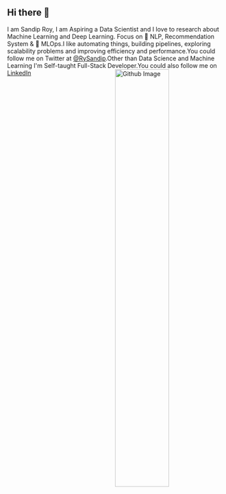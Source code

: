 ## Hi there :wave:
I am Sandip Roy, I am Aspiring a Data Scientist and I love to research about Machine Learning and Deep Learning. Focus on 📜 NLP, Recommendation System & 🚀 MLOps.I like automating things, building pipelines, exploring scalability problems and improving efficiency and performance.You could follow me on Twitter at [@RySandip](https://twitter.com/RySandip).Other than Data Science and Machine Learning I'm Self-taught Full-Stack Developer.You could also follow me on [LinkedIn](https://www.linkedin.com/in/pransandip)
<img width="50%" align="right" alt="Github Image" src="https://raw.githubusercontent.com/onimur/.github/master/.resources/git-header.svg" />
